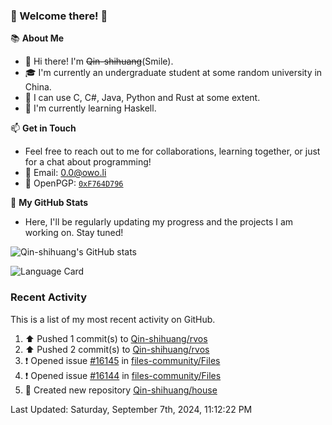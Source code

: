 ### 🌟 Welcome there! 🌟

📚 **About Me**
- 👋 Hi there! I'm ~~Qin-shihuang~~(Smile).
- 🎓 I'm currently an undergraduate student at some random university in China.
- 🚀 I can use C, C#, Java, Python and Rust at some extent.
- 🌱 I'm currently learning Haskell.

📫 **Get in Touch**
- Feel free to reach out to me for collaborations, learning together, or just for a chat about programming!
- 📩 Email: 0.0@owo.li
- 🔑 OpenPGP: [`0xF764D796`](https://keys.openpgp.org/vks/v1/by-fingerprint/99D5AF94A1585E16E14895EFBF6C0BF4F764D796)


📝 **My GitHub Stats**
- Here, I'll be regularly updating my progress and the projects I am working on. Stay tuned!

![Qin-shihuang's GitHub stats](https://github-readme-stats.vercel.app/api?username=Qin-shihuang&show_icons=true)

![Language Card](https://github-readme-stats.vercel.app/api/top-langs/?username=Qin-shihuang)
### Recent Activity

This is a list of my most recent activity on GitHub.

<!--RECENT_ACTIVITY:start-->
1. ⬆️ Pushed 1 commit(s) to [Qin-shihuang/rvos](https://github.com/Qin-shihuang/rvos)<br>
2. ⬆️ Pushed 2 commit(s) to [Qin-shihuang/rvos](https://github.com/Qin-shihuang/rvos)<br>
3. ❗️ Opened issue [#16145](https://github.com/files-community/Files/issues/16145) in [files-community/Files](https://github.com/files-community/Files)<br>
4. ❗️ Opened issue [#16144](https://github.com/files-community/Files/issues/16144) in [files-community/Files](https://github.com/files-community/Files)<br>
5. 📔 Created new repository [Qin-shihuang/house](https://github.com/Qin-shihuang/house)<br>
<!--RECENT_ACTIVITY:end-->

<!--RECENT_ACTIVITY:last_update-->
Last Updated: Saturday, September 7th, 2024, 11:12:22 PM
<!--RECENT_ACTIVITY:last_update_end-->
